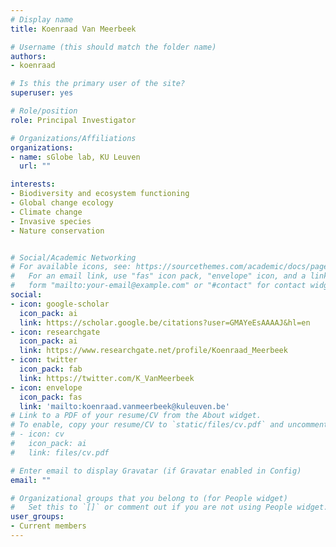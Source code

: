 ```yaml
---
# Display name
title: Koenraad Van Meerbeek

# Username (this should match the folder name)
authors:
- koenraad

# Is this the primary user of the site?
superuser: yes

# Role/position
role: Principal Investigator

# Organizations/Affiliations
organizations:
- name: sGlobe lab, KU Leuven
  url: ""

interests:
- Biodiversity and ecosystem functioning
- Global change ecology
- Climate change
- Invasive species
- Nature conservation


# Social/Academic Networking
# For available icons, see: https://sourcethemes.com/academic/docs/page-builder/#icons
#   For an email link, use "fas" icon pack, "envelope" icon, and a link in the
#   form "mailto:your-email@example.com" or "#contact" for contact widget.
social:
- icon: google-scholar
  icon_pack: ai
  link: https://scholar.google.be/citations?user=GMAYeEsAAAAJ&hl=en
- icon: researchgate
  icon_pack: ai
  link: https://www.researchgate.net/profile/Koenraad_Meerbeek
- icon: twitter
  icon_pack: fab
  link: https://twitter.com/K_VanMeerbeek
- icon: envelope
  icon_pack: fas
  link: 'mailto:koenraad.vanmeerbeek@kuleuven.be'
# Link to a PDF of your resume/CV from the About widget.
# To enable, copy your resume/CV to `static/files/cv.pdf` and uncomment the lines below.
# - icon: cv
#   icon_pack: ai
#   link: files/cv.pdf

# Enter email to display Gravatar (if Gravatar enabled in Config)
email: ""

# Organizational groups that you belong to (for People widget)
#   Set this to `[]` or comment out if you are not using People widget.
user_groups:
- Current members
---
```

